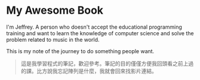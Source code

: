 # My Awesome Book

I'm Jeffrey. A person who doesn't accept the educational programming training and want to learn the knowledge of computer science and solve the problem related to music in the world.

This is my note of the journey to do something people want.

>這是我學習程式的筆記，歡迎參考。筆記的目的僅僅方便我回頭看之前上過的課。比方說我忘記陣列是什麼，我就會回來找影片連結。



